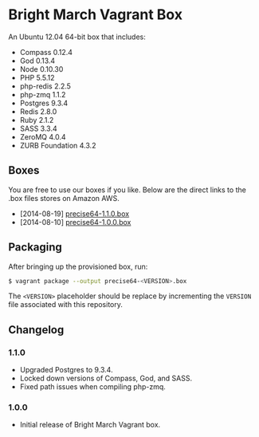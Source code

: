 # Bright March Vagrant Box
An Ubuntu 12.04 64-bit box that includes:

* Compass 0.12.4
* God 0.13.4
* Node 0.10.30
* PHP 5.5.12
* php-redis 2.2.5
* php-zmq 1.1.2
* Postgres 9.3.4
* Redis 2.8.0
* Ruby 2.1.2
* SASS 3.3.4
* ZeroMQ 4.0.4
* ZURB Foundation 4.3.2

## Boxes
You are free to use our boxes if you like. Below are the direct links to the .box files stores on Amazon AWS.

* [2014-08-19] [precise64-1.1.0.box](https://s3.amazonaws.com/brightmarch.build/boxes/precise64-1.1.0.box)
* [2014-08-10] [precise64-1.0.0.box](https://s3.amazonaws.com/brightmarch.build/boxes/precise64-1.0.0.box)

## Packaging
After bringing up the provisioned box, run:

```sh
$ vagrant package --output precise64-<VERSION>.box
```

The `<VERSION>` placeholder should be replace by incrementing the `VERSION` file associated with this repository.

## Changelog

### 1.1.0
* Upgraded Postgres to 9.3.4.
* Locked down versions of Compass, God, and SASS.
* Fixed path issues when compiling php-zmq.

### 1.0.0
* Initial release of Bright March Vagrant box.
